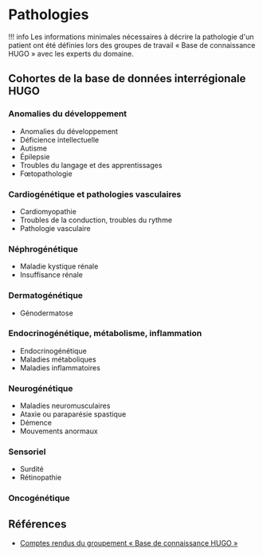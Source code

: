 # Pathologies

!!! info
    Les informations minimales nécessaires à décrire la pathologie d'un patient ont été définies lors des groupes de travail « Base de connaissance HUGO » avec les experts du domaine.

## Cohortes de la base de données interrégionale HUGO

### Anomalies du développement
- Anomalies du développement
- Déficience intellectuelle
- Autisme
- Épilepsie
- Troubles du langage et des apprentissages
- Fœtopathologie

### Cardiogénétique et pathologies vasculaires
- Cardiomyopathie
- Troubles de la conduction, troubles du rythme
- Pathologie vasculaire

### Néphrogénétique
- Maladie kystique rénale
- Insuffisance rénale

### Dermatogénétique
- Génodermatose

### Endocrinogénétique, métabolisme, inflammation
- Endocrinogénétique
- Maladies métaboliques
- Maladies inflammatoires

### Neurogénétique
- Maladies neuromusculaires
- Ataxie ou paraparésie spastique
- Démence
- Mouvements anormaux

### Sensoriel
- Surdité
- Rétinopathie

### Oncogénétique

## Références
- [Comptes rendus du groupement « Base de connaissance HUGO »](/2021-archives/Specifications/SpecDetaillees/BDDHugo/)
